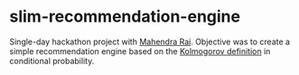 # slim-recommendation-engine

Single-day hackathon project with [Mahendra Rai](https://github.com/mahemrai). Objective was to create a simple recommendation engine based on the [Kolmogorov definition](http://en.wikipedia.org/wiki/Conditional_probability#Kolmogorov_definition) in conditional probability.
